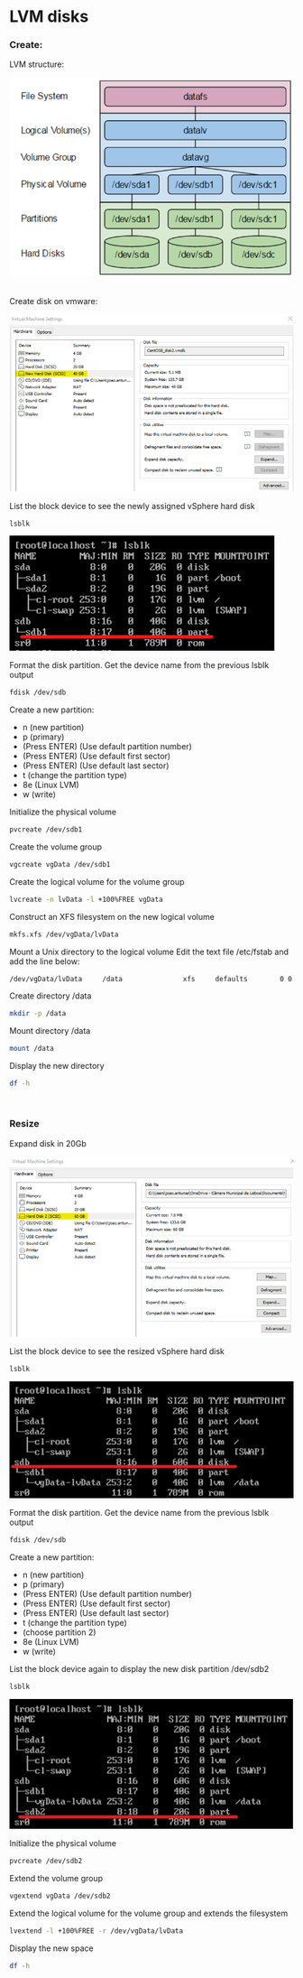 # LVM disks

### Create:

LVM structure:

![](../misc/images/lvm_structure.png)

<br>
Create disk on vmware:

![](../misc/images/vmware_create_disk.png)


List the block device to see the newly assigned vSphere hard disk

```sh
lsblk
```

![](../misc/images/lsblk.png)

Format the disk partition. Get the device name from the previous lsblk output

```sh
fdisk /dev/sdb
```

Create a new partition:

- n (new partition)
- p (primary)
- (Press ENTER) (Use default partition number)
- (Press ENTER) (Use default first sector)
- (Press ENTER) (Use default last sector)
- t (change the partition type)
- 8e (Linux LVM)
- w (write)


Initialize the physical volume

```sh
pvcreate /dev/sdb1
```

Create the volume group

```sh
vgcreate vgData /dev/sdb1
```

Create the logical volume for the volume group

```sh
lvcreate -n lvData -l +100%FREE vgData
```

Construct an XFS filesystem on the new logical volume

```sh
mkfs.xfs /dev/vgData/lvData
```

Mount a Unix directory to the logical volume
Edit the text file /etc/fstab and add the line below:

```
/dev/vgData/lvData     /data               xfs     defaults        0 0
```

Create directory /data
```sh
mkdir -p /data
```

Mount directory /data
```sh
mount /data
```

Display the new directory
```sh
df -h
```

&nbsp;
### Resize

Expand disk in 20Gb

![](../misc/images/vmware_resize_disk.png)


List the block device to see the resized vSphere hard disk

```sh
lsblk
```

![](../misc/images/lsblk_resize.png)

Format the disk partition. Get the device name from the previous lsblk output

```sh
fdisk /dev/sdb
```

Create a new partition:

- n (new partition)
- p (primary)
- (Press ENTER) (Use default partition number)
- (Press ENTER) (Use default first sector)
- (Press ENTER) (Use default last sector)
- t (change the partition type)
- (choose partition 2)
- 8e (Linux LVM)
- w (write)


List the block device again to display the new disk partition /dev/sdb2

```sh
lsblk
```

![](../misc/images/lsblk_sdb2.png)


Initialize the physical volume

```sh
pvcreate /dev/sdb2
```


Extend the volume group

```sh
vgextend vgData /dev/sdb2
```


Extend the logical volume for the volume group and extends the filesystem

```sh
lvextend -l +100%FREE -r /dev/vgData/lvData
```

Display the new space

```sh
df -h
```

